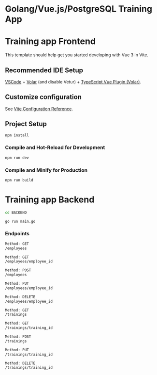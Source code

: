 # Golang/Vue.js/PostgreSQL Training App

# Training app Frontend

This template should help get you started developing with Vue 3 in Vite.

## Recommended IDE Setup

[VSCode](https://code.visualstudio.com/) + [Volar](https://marketplace.visualstudio.com/items?itemName=Vue.volar) (and disable Vetur) + [TypeScript Vue Plugin (Volar)](https://marketplace.visualstudio.com/items?itemName=Vue.vscode-typescript-vue-plugin).

## Customize configuration

See [Vite Configuration Reference](https://vitejs.dev/config/).

## Project Setup

```sh
npm install
```

### Compile and Hot-Reload for Development

```sh
npm run dev
```

### Compile and Minify for Production

```sh
npm run build
```


# Training app Backend

```sh
cd BACKEND
```

```sh
go run main.go
```


### Endpoints

```sh
Method: GET
/employees

Method: GET
/employees/employee_id

Method: POST
/employees

Method: PUT
/employees/employee_id

Method: DELETE
/employees/employee_id

Method: GET
/trainings

Method: GET
/trainings/training_id

Method: POST
/trainings

Method: PUT
/trainings/training_id

Method: DELETE
/trainings/training_id
```
